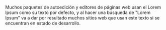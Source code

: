 Muchos paquetes de autoedición y editores de páginas web usan el Lorem
Ipsum como su texto por defecto, y al hacer una búsqueda de "Lorem
Ipsum" va a dar por resultado muchos sitios web que usan este texto si
se encuentran en estado de desarrollo.
